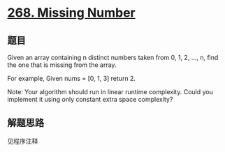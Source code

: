 # [268. Missing Number](https://leetcode.com/problems/missing-number/)

## 题目

        
Given an array containing n distinct numbers taken from 0, 1, 2, ..., n, find the one that is missing from the array.


For example,
Given nums = [0, 1, 3] return 2.



Note:
Your algorithm should run in linear runtime complexity. Could you implement it using only constant extra space complexity?


## 解题思路


见程序注释
